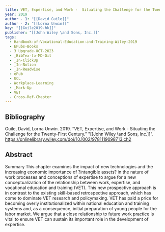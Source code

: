 ```yaml
---
title: VET, Expertise, and Work -  Situating the Challenge for the Twenty-First Century
year: 2019
author - 1: "[[David Guile]]"
author - 2: "[[Lorna Unwin]]"
key: "[[Guile2019-hk]]"
publisher: "[[John Wiley \and Sons, Inc.]]"
tags:
  - Handbook-of-Vocational-Education-and-Training-Wiley-2019
  - EPubs-Books
  - 3_Upgrade-OCT-2023
  - _BibTex-to-MD-Git
  - _In-ClickUp
  - _In-Notion
  - _In-Readwise
  - ePub
  - UCL
  - Workplace-Learning
  - _Mark-Up
  - VET
  - Cross-Ref-Chapter
---
```


## Bibliography
Guile, David, Lorna Unwin. 2019. “VET, Expertise, and Work -  Situating the Challenge for the Twenty-First Century.” "[[John Wiley \and Sons, Inc.]]". https://onlinelibrary.wiley.com/doi/10.1002/9781119098713.ch2

## Abstract
Summary This chapter examines the impact of new technologies and the increasing economic importance of ?intangible assets? in the nature of work processes and conceptions of expertise to argue for a new conceptualization of the relationship between work, expertise, and vocational education and training (VET). This new prospective approach is in contrast to the existing skill-based retrospective approach, which has come to dominate VET research and policymaking. VET has paid a price for becoming overly institutionalized within national education and training systems and, as a consequence, initial preparation of young people for the labor market. We argue that a close relationship to future work practice is vital to ensure VET can sustain its important role in the development of expertise.